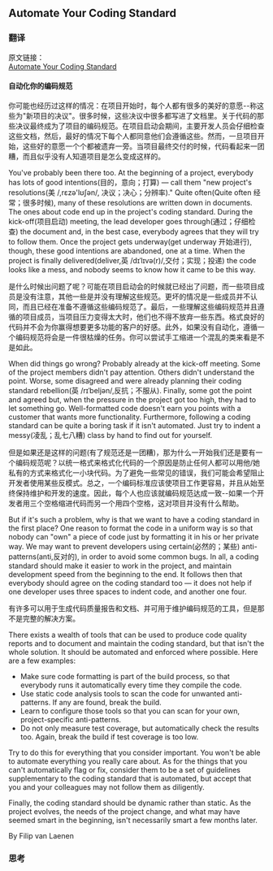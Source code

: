 ## Automate Your Coding Standard

### 翻译

原文链接：  
[Automate Your Coding Standard](https://97-things-every-x-should-know.gitbooks.io/97-things-every-programmer-should-know/content/en/thing_04/)

#### 自动化你的编码规范

你可能也经历过这样的情况：在项目开始时，每个人都有很多的美好的意愿--称这些为"新项目的决议"。很多时候，这些决议中很多都写进了文档里。关于代码的那些决议最终成为了项目的编码规范。在项目启动会期间，主要开发人员会仔细检查这些文档，然后，最好的情况下每个人都同意他们会遵循这些。然而，一旦项目开始，这些好的意愿一个个都被遗弃一旁。当项目最终交付的时候，代码看起来一团糟，而且似乎没有人知道项目是怎么变成这样的。

You've probably been there too. At the beginning of a project, everybody has lots of good intentions(目的，意向；打算) — call them "new project's resolutions(美 /,rɛzə'lʊʃən/, 决议；决心；分辨率)." Quite often(Quite often 经常；很多时候), many of these resolutions are written down in documents. The ones about code end up in the project's coding standard. During the kick-off(项目启动) meeting, the lead developer goes through(通过；仔细检查) the document and, in the best case, everybody agrees that they will try to follow them. Once the project gets underway(get underway 开始进行), though, these good intentions are abandoned, one at a time. When the project is finally delivered(deliver,英 /dɪˈlɪvə(r)/,交付；实现；投递) the code looks like a mess, and nobody seems to know how it came to be this way.

是什么时候出问题了呢？可能在项目启动会的时候就已经出了问题，而一些项目成员是没有注意，其他一些是并没有理解这些规范。更坏的情况是一些成员并不认同，而且已经在准备不遵循这些编码规范了。最后，一些理解这些编码规范并且遵循的项目成员，当项目压力变得太大时，他们也不得不放弃一些东西。格式良好的代码并不会为你赢得想要更多功能的客户的好感。此外，如果没有自动化，遵循一个编码规范将会是一件很枯燥的任务。你可以尝试手工缩进一个混乱的类来看是不是如此。

When did things go wrong? Probably already at the kick-off meeting. Some of the project members didn't pay attention. Others didn't understand the point. Worse, some disagreed and were already planning their coding standard rebellion(英 /rɪˈbeljən/,反抗；不服从). Finally, some got the point and agreed but, when the pressure in the project got too high, they had to let something go. Well-formatted code doesn't earn you points with a customer that wants more functionality. Furthermore, following a coding standard can be quite a boring task if it isn't automated. Just try to indent a messy(凌乱；乱七八糟) class by hand to find out for yourself.

但是如果还是这样的问题(有了规范还是一团糟)，那为什么一开始我们还是要有一个编码规范呢？以统一格式来格式化代码的一个原因是防止任何人都可以用他/她私有的方式来格式化一小块代码。为了避免一些常见的错误，我们可能会希望阻止开发者使用某些反模式。总之，一个编码标准应该使项目工作更容易，并且从始至终保持维护和开发的速度。因此，每个人也应该就编码规范达成一致--如果一个开发者用三个空格缩进代码而另一个用四个空格，这对项目并没有什么帮助。

But if it's such a problem, why is that we want to have a coding standard in the first place? One reason to format the code in a uniform way is so that nobody can "own" a piece of code just by formatting it in his or her private way. We may want to prevent developers using certain(必然的；某些) anti-patterns(anti,反对的), in order to avoid some common bugs. In all, a coding standard should make it easier to work in the project, and maintain development speed from the beginning to the end. It follows then that everybody should agree on the coding standard too — it does not help if one developer uses three spaces to indent code, and another one four.

有许多可以用于生成代码质量报告和文档、并可用于维护编码规范的工具，但是那不是完整的解决方案。

There exists a wealth of tools that can be used to produce code quality reports and to document and maintain the coding standard, but that isn't the whole solution. It should be automated and enforced where possible. Here are a few examples:

* Make sure code formatting is part of the build process, so that everybody runs it automatically every time they compile the code.
* Use static code analysis tools to scan the code for unwanted anti-patterns. If any are found, break the build.
* Learn to configure those tools so that you can scan for your own, project-specific anti-patterns.
* Do not only measure test coverage, but automatically check the results too. Again, break the build if test coverage is too low.

Try to do this for everything that you consider important. You won't be able to automate everything you really care about. As for the things that you can't automatically flag or fix, consider them to be a set of guidelines supplementary to the coding standard that is automated, but accept that you and your colleagues may not follow them as diligently.

Finally, the coding standard should be dynamic rather than static. As the project evolves, the needs of the project change, and what may have seemed smart in the beginning, isn't necessarily smart a few months later.

By Filip van Laenen

### 思考